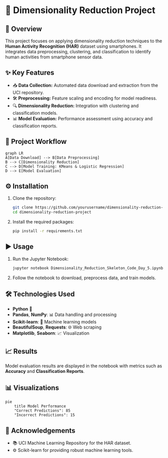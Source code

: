 # 🚀 Dimensionality Reduction Project

## 📝 Overview
This project focuses on applying dimensionality reduction techniques to the **Human Activity Recognition (HAR)** dataset using smartphones. It integrates data preprocessing, clustering, and classification to identify human activities from smartphone sensor data.

## ✨ Key Features
- 📥 **Data Collection:** Automated data download and extraction from the UCI repository.
- 🛠️ **Preprocessing:** Feature scaling and encoding for model readiness.
- 🔍 **Dimensionality Reduction:** Integration with clustering and classification models.
- 📊 **Model Evaluation:** Performance assessment using accuracy and classification reports.

## 🔄 Project Workflow

```mermaid
graph LR
A[Data Download] --> B[Data Preprocessing]
B --> C[Dimensionality Reduction]
C --> D[Model Training: KMeans & Logistic Regression]
D --> E[Model Evaluation]
```

## ⚙️ Installation

1. Clone the repository:
    ```bash
    git clone https://github.com/yourusername/dimensionality-reduction-project.git
    cd dimensionality-reduction-project
    ```

2. Install the required packages:
    ```bash
    pip install -r requirements.txt
    ```

## ▶️ Usage

1. Run the Jupyter Notebook:
    ```bash
    jupyter notebook Dimensionality_Reduction_Skeleton_Code_Day_5.ipynb
    ```

2. Follow the notebook to download, preprocess data, and train models.

## 🛠️ Technologies Used

- **Python** 🐍  
- **Pandas**, **NumPy**: 📊 Data handling and processing  
- **Scikit-learn**: 🤖 Machine learning models  
- **BeautifulSoup**, **Requests**: 🌐 Web scraping  
- **Matplotlib**, **Seaborn**: 📈 Visualization  

## 📈 Results

Model evaluation results are displayed in the notebook with metrics such as **Accuracy** and **Classification Reports**.

## 📊 Visualizations

```mermaid
pie
    title Model Performance
    "Correct Predictions": 85
    "Incorrect Predictions": 15
```
## 🙏 Acknowledgements
- 📚 UCI Machine Learning Repository for the HAR dataset.
- ⚙️ Scikit-learn for providing robust machine learning tools.



